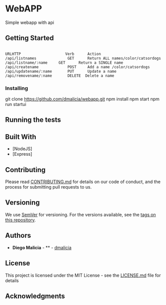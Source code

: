 # WebAPP

Simple webapp with api

## Getting Started

```

URLHTTP                    Verb	     Action
/api/listnames	            GET	     Return ALL names/color/catsordogs
/api/listname/:name	    GET	     Return a SINGLE name
/api/createname	            POST     Add a name /color/catsordogs
/api/updatename/:name	    PUT	     Update a name
/api/removename/:name	    DELETE	Delete a name
```





### Installing

git clone https://github.com/dmalicia/webapp.git
npm install
npm start
npm run startui 

## Running the tests



## Built With

* [NodeJS]
* [Express]


## Contributing

Please read [CONTRIBUTING.md](https://gist.github.com/PurpleBooth/b24679402957c63ec426) for details on our code of conduct, and the process for submitting pull requests to us.

## Versioning

We use [SemVer](http://semver.org/) for versioning. For the versions available, see the [tags on this repository](https://github.com/your/project/tags). 

## Authors

* **Diego Malicia** - ** - [dmalicia](https://github.com/dmalicia)

## License

This project is licensed under the MIT License - see the [LICENSE.md](LICENSE.md) file for details

## Acknowledgments



